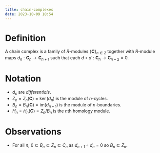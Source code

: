 ```yaml
---
title: chain-complexes
date: 2023-10-09 10:54
---
```


# Definition

A chain complex is a family of $R$-modules
$\left\lbrace{\mathbf{C}}\right\rbrace_{n\in\mathbb{Z}}$
together with $R$-module maps $d_n:\mathbf{C}_n\to\mathbf{C}_{n+1}$
such that each $d\circ d:\mathbf C_n\to\mathbf{C}_{n-2}=0$.

# Notation

- $d_n$ are *differentials*.
- $Z_n = Z_n\left({\mathbf{C}}\right)=\ker\left({d_n}\right)$ is the module of $n$-cycles.
- $B_n=B_n\left({\mathbf{C}}\right)=\text{im}(d_{n+1})$ is the module of $n$-boundaries.
- $H_n=H_n\left({\mathbf{C}}\right)=Z_n/B_n$ is the $n$th homology module.

# Observations

- For all $n$, $0 \subseteq B_n \subseteq Z_n \subseteq C_n$ as $d_{n+1}\circ d_n = 0$ so $B_n\subseteq Z_n$.

